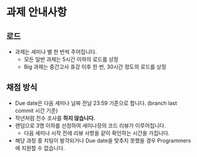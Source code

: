 # 과제 안내사항

## 로드

- 과제는 세미나 별 한 번씩 주어집니다.
  - 모든 일반 과제는 5시간 이하의 로드를 상정
  - Big 과제는 중간고사 휴강 이후 한 번, 30시간 정도의 로드를 상정


## 채점 방식

- Due date은 다음 세미나 날짜 전날 23:59 기준으로 합니다. (branch last commit 시간 기준)
- 작년처럼 전수 조사를 **하지 않습니다.**
- 랜덤으로 3명 이하를 선정하여 세미나장의 코드 리뷰가 이루어집니다.
  - 다음 세미나 시작 전에 리뷰 사항을 같이 확인하는 시간을 가집니다.
- 해당 과정 중 치팅이 발각되거나 Due date을 맞추지 못했을 경우 Programmers에 지원할 수 없습니다.